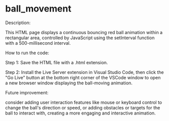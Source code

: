 # ball_movement


Description:

This HTML page displays a continuous bouncing red ball animation within a rectangular area, controlled by JavaScript using the setInterval function with a 500-millisecond interval.

How to run the code:

Step 1: Save the HTML file with a .html extension.

Step 2: Install the Live Server extension in Visual Studio Code, then click the "Go Live" button at the bottom right corner of the VSCode window to open a new browser window displaying the ball-moving animation.

Future improvement:

consider adding user interaction features like mouse or keyboard control to change the ball's direction or speed, or adding obstacles or targets for the ball to interact with, creating a more engaging and interactive animation.



